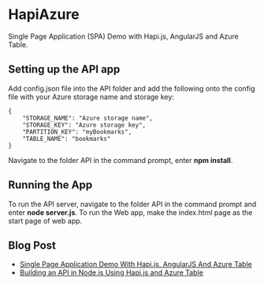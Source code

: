 HapiAzure
=========

Single Page Application (SPA) Demo with Hapi.js, AngularJS and Azure Table. 

## Setting up the API app

Add config.json file into the API folder and add the following onto the config file with your Azure storage name and storage key:

```
{
    "STORAGE_NAME": "Azure storage name",
    "STORAGE_KEY": "Azure storage key",
    "PARTITION_KEY": "myBookmarks",
    "TABLE_NAME": "bookmarks"
}
```

Navigate to the folder API in the command prompt, enter **npm install**.

## Running the App

To run the API server, navigate to the folder API in the command prompt and enter **node server.js**.
To run the Web app, make the index.html page as the start page of web app.

## Blog Post 

* [Single Page Application Demo With Hapi.js, AngularJS And Azure Table](http://weblogs.asp.net/shijuvarghese/archive/2014/04/23/single-page-application-demo-with-hapi-js-angularjs-and-azure-table.aspx)
* [Building an API in Node.js Using Hapi.js and Azure Table](http://weblogs.asp.net/shijuvarghese/archive/2014/04/11/building-an-api-in-node-js-using-hapi-js-and-azure-table.aspx)
 
